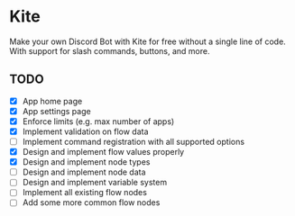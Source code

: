 # Kite

Make your own Discord Bot with Kite for free without a single line of code. With support for slash commands, buttons, and more.

## TODO

- [x] App home page
- [x] App settings page
- [x] Enforce limits (e.g. max number of apps)
- [x] Implement validation on flow data
- [ ] Implement command registration with all supported options
- [x] Design and implement flow values properly
- [x] Design and implement node types
- [ ] Design and implement node data
- [ ] Design and implement variable system
- [ ] Implement all existing flow nodes
- [ ] Add some more common flow nodes
